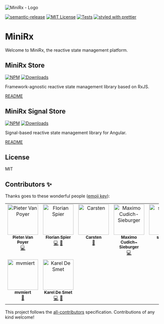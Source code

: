![MiniRx - Logo](.github/images/mini-rx-logo-white-bg.png)

[![semantic-release](https://img.shields.io/badge/%20%20%F0%9F%93%A6%F0%9F%9A%80-semantic--release-blue.svg?style=flat-square&color=blue)](https://github.com/semantic-release/semantic-release)
[![MIT License](https://img.shields.io/badge/license-MIT-blue.svg?color=blue)](../../LICENSE)
[![Tests](https://github.com/spierala/mini-rx-store/workflows/Tests/badge.svg)](https://github.com/spierala/mini-rx-store/actions?query=workflow%3ATests)
[![styled with prettier](https://img.shields.io/badge/styled_with-prettier-ff69b4.svg?style=flat-square)](https://github.com/prettier/prettier)

# MiniRx

Welcome to MiniRx, the reactive state management platform.

## MiniRx Store

[![NPM](https://img.shields.io/npm/v/mini-rx-store?color=blue)](https://www.npmjs.com/package/mini-rx-store)
[![Downloads](https://img.shields.io/npm/dm/mini-rx-store?color=orange)](https://npmcharts.com/compare/mini-rx-store?interval=30)

Framework-agnostic reactive state management library based on RxJS.

[README](libs/mini-rx-store/README.md)

## MiniRx Signal Store

[![NPM](https://img.shields.io/npm/v/@mini-rx/signal-store?color=blue)](https://www.npmjs.com/package/@mini-rx/signal-store)
[![Downloads](https://img.shields.io/npm/dm/@mini-rx/signal-store?color=orange)](https://npmcharts.com/compare/@mini-rx/signal-store?interval=30)

Signal-based reactive state management library for Angular.

[README](libs/signal-store/README.md)

## License
MIT

## Contributors ✨
Thanks goes to these wonderful people ([emoji key](https://allcontributors.org/docs/en/emoji-key)):

<!-- ALL-CONTRIBUTORS-LIST:START - Do not remove or modify this section -->
<!-- prettier-ignore-start -->
<!-- markdownlint-disable -->
<table>
  <tbody>
    <tr>
      <td align="center" valign="top" width="14.28%"><a href="https://github.com/PieterVanPoyer"><img src="https://avatars2.githubusercontent.com/u/33040889?v=4?s=100" width="100px;" alt="Pieter Van Poyer"/><br /><sub><b>Pieter Van Poyer</b></sub></a><br /><a href="https://github.com/spierala/mini-rx-store/commits?author=PieterVanPoyer" title="Code">💻</a></td>
      <td align="center" valign="top" width="14.28%"><a href="https://www.florian-spier.be"><img src="https://avatars3.githubusercontent.com/u/1272446?v=4?s=100" width="100px;" alt="Florian Spier"/><br /><sub><b>Florian Spier</b></sub></a><br /><a href="https://github.com/spierala/mini-rx-store/commits?author=spierala" title="Code">💻</a> <a href="#ideas-spierala" title="Ideas, Planning, & Feedback">🤔</a></td>
      <td align="center" valign="top" width="14.28%"><a href="https://github.com/Thocaten"><img src="https://avatars.githubusercontent.com/u/79323279?v=4?s=100" width="100px;" alt="Carsten"/><br /><sub><b>Carsten</b></sub></a><br /><a href="#design-Thocaten" title="Design">🎨</a></td>
      <td align="center" valign="top" width="14.28%"><a href="https://github.com/M5150"><img src="https://avatars.githubusercontent.com/u/3443413?v=4?s=100" width="100px;" alt="Maximo Cudich-Sieburger"/><br /><sub><b>Maximo Cudich-Sieburger</b></sub></a><br /><a href="https://github.com/spierala/mini-rx-store/commits?author=M5150" title="Code">💻</a></td>
      <td align="center" valign="top" width="14.28%"><a href="https://github.com/sashion"><img src="https://avatars.githubusercontent.com/u/1050641?v=4?s=100" width="100px;" alt="sashion"/><br /><sub><b>sashion</b></sub></a><br /><a href="https://github.com/spierala/mini-rx-store/commits?author=sashion" title="Code">💻</a></td>
      <td align="center" valign="top" width="14.28%"><a href="http://www.braincrumbz.com"><img src="https://avatars.githubusercontent.com/u/3185573?v=4?s=100" width="100px;" alt="BrainCrumbz"/><br /><sub><b>BrainCrumbz</b></sub></a><br /><a href="https://github.com/spierala/mini-rx-store/commits?author=BrainCrumbz" title="Code">💻</a></td>
      <td align="center" valign="top" width="14.28%"><a href="https://github.com/vangenechtenbert"><img src="https://avatars.githubusercontent.com/u/63012822?v=4?s=100" width="100px;" alt="vangenechtenbert"/><br /><sub><b>vangenechtenbert</b></sub></a><br /><a href="https://github.com/spierala/mini-rx-store/pulls?q=is%3Apr+reviewed-by%3Avangenechtenbert" title="Reviewed Pull Requests">👀</a></td>
    </tr>
    <tr>
      <td align="center" valign="top" width="14.28%"><a href="https://github.com/mvmiert"><img src="https://avatars.githubusercontent.com/u/93150090?v=4?s=100" width="100px;" alt="mvmiert"/><br /><sub><b>mvmiert</b></sub></a><br /><a href="https://github.com/spierala/mini-rx-store/pulls?q=is%3Apr+reviewed-by%3Amvmiert" title="Reviewed Pull Requests">👀</a></td>
      <td align="center" valign="top" width="14.28%"><a href="https://www.kareldesmet.be"><img src="https://avatars.githubusercontent.com/u/20499950?v=4?s=100" width="100px;" alt="Karel De Smet"/><br /><sub><b>Karel De Smet</b></sub></a><br /><a href="https://github.com/spierala/mini-rx-store/commits?author=carlos-ds" title="Code">💻</a> <a href="https://github.com/spierala/mini-rx-store/pulls?q=is%3Apr+reviewed-by%3Acarlos-ds" title="Reviewed Pull Requests">👀</a></td>
    </tr>
  </tbody>
</table>

<!-- markdownlint-restore -->
<!-- prettier-ignore-end -->

<!-- ALL-CONTRIBUTORS-LIST:END -->

This project follows the [all-contributors](https://github.com/all-contributors/all-contributors) specification. Contributions of any kind welcome!
